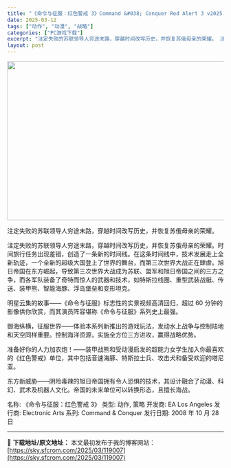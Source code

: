 ```yaml
---
title: "《命令与征服：红色警戒 3》Command &#038; Conquer Red Alert 3 v2025.03.08 PC中文"
date: 2025-03-12
tags: ["动作", "动漫", "战略"]
categories: ["PC游戏下载"]
excerpt: "注定失败的苏联领导人穷途末路，穿越时间改写历史，并恢复苏俄母亲的荣耀。 注定失败的苏联领导人穷途末路，穿越时间改写历史，并恢复苏俄母亲的荣耀。时间旅行任务出现差错，创造了一条新的时间线。在这条时间线中，技术发展走上全新轨迹，一个全新的超级大国登上了世界的舞台，而第三次世界大战正在肆虐。旭日帝国在东方&hellip;"
layout: post
---
```


<img class="aligncenter size-full wp-image-119008" src="https://sky.sfcrom.com/wp-content/uploads/2025/03/2025031116065352.webp" alt="" width="660" height="370" />

注定失败的苏联领导人穷途末路，穿越时间改写历史，并恢复苏俄母亲的荣耀。

注定失败的苏联领导人穷途末路，穿越时间改写历史，并恢复苏俄母亲的荣耀。时间旅行任务出现差错，创造了一条新的时间线。在这条时间线中，技术发展走上全新轨迹，一个全新的超级大国登上了世界的舞台，而第三次世界大战正在肆虐。旭日帝国在东方崛起，导致第三次世界大战成为苏联、盟军和旭日帝国之间的三方之争，而各军队装备了奇特而惊人的武器和技术，如特斯拉线圈、重型武装战艇、传送、装甲熊、智能海豚、浮岛堡垒和变形坦克。

明星云集的故事——《命令与征服》标志性的实景视频高清回归，超过 60 分钟的影像供你欣赏，而其演员阵容堪称《命令与征服》系列史上最强。

御海纵横，征服世界——体验本系列新推出的游戏玩法，发动水上战争与控制陆地和天空同样重要。控制海洋资源，实施全方位三方进攻，赢得战略优势。

准备好你的人力加农炮！——装甲战熊和受动漫启发的超能力女学生加入你最喜欢的《红色警戒》单位，其中包括音速海豚、特斯拉士兵、攻击犬和备受欢迎的塔尼亚。

东方新威胁——阴险毒辣的旭日帝国拥有令人恐惧的技术，其设计融合了动漫、科幻、武术及机器人文化。帝国的未来单位可以转换形态，且擅长海战。

名称: 《命令与征服：红色警戒 3》
类型: 动作, 策略
开发商: EA Los Angeles
发行商: Electronic Arts
系列: Command &amp; Conquer
发行日期: 2008 年 10 月 28 日

---
📖 **下载地址/原文地址：** 本文最初发布于我的博客网站：[https://sky.sfcrom.com/2025/03/119007](https://sky.sfcrom.com/2025/03/119007)
